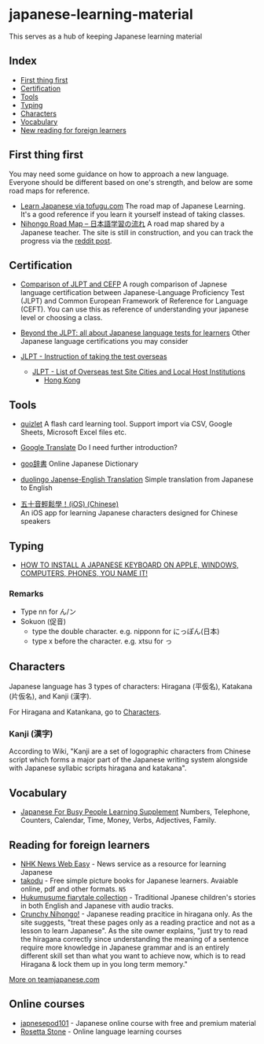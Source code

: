 # japanese-learning-material

This serves as a hub of keeping Japanese learning material

## Index 
- [First thing first](#first-thing-first)
- [Certification](#certification)
- [Tools](#tools)
- [Typing](#typing)
- [Characters](#characters)
- [Vocabulary](#vocabulary)
- [New reading for foreign learners](#new-reading-for-foreign-learners)

## First thing first 

You may need some guidance on how to approach a new language. Everyone should be different based on one's strength, and below are some road maps for reference. 

- [Learn Japanese via tofugu.com](https://www.tofugu.com/learn-japanese/) The road map of Japanese Learning. It's a good reference if you learn it yourself instead of taking classes. 
- [Nihongo Road Map – 日本語学習の流れ](https://sakuratips.com/2021/06/06/roadmap/) A road map shared by a Japanese teacher. The site is still in construction, and you can track the progress via the [reddit post](https://www.reddit.com/r/LearnJapanese/comments/q57v5n/making_the_japanese_learning_roadmap/).

## Certification

- [Comparison of JLPT and CEFP](https://japanese.jp-sji.org/eng/course/level/) A rough comparison of Japnese language certification between Japanese-Language Proficiency Test (JLPT) and Common European Framework of Reference for Language (CEFT). You can use this as reference of understanding your japanese level or choosing a class.  
- [Beyond the JLPT: all about Japanese language tests for learners](https://gogonihon.com/en/blog/japanese-language-tests/) Other Japanese language certifications you may consider

- [JLPT - Instruction of taking the test overseas](https://www.jlpt.jp/e/application/overseas_index.html)
	- [JLPT - List of Overseas test Site Cities and Local Host Institutions](https://www.jlpt.jp/e/application/overseas_list.html)
		- [Hong Kong](https://www.japanese-edu.org.hk/jp/jlpt/en/news.html)

## Tools 
- [quizlet](https://quizlet.com)
A flash card learning tool. Support import via CSV, Google Sheets, Microsoft Excel files etc. 

- [Google Translate](https://translate.google.com) 
Do I need further introduction? 

- [goo辞書](https://dictionary.goo.ne.jp/) 
Online Japanese Dictionary

- [duolingo Japense-English Translation](https://www.duolingo.com/dictionary/Japanese/)
Simple translation from Japanese to English 

- [五十音輕鬆學！(iOS) (Chinese)](https://apps.apple.com/hk/app/%E4%BA%94%E5%8D%81%E9%9F%B3%E8%BC%95%E9%AC%86%E5%AD%B8/id953946449)\
An iOS app for learning Japanese characters designed for Chinese speakers

## Typing 

- [HOW TO INSTALL A JAPANESE KEYBOARD
ON APPLE, WINDOWS, COMPUTERS, PHONES, YOU NAME IT!](https://www.tofugu.com/japanese/how-to-install-japanese-keyboard/)

### Remarks 

- Type nn for ん/ン
- Sokuon (促音)
    - type the double character. e.g. nipponn for にっぽん(日本)
    - type x before the character. e.g. xtsu for っ

## Characters

Japanese language has 3 types of characters: Hiragana (平仮名), Katakana (片仮名), and Kanji (漢字). 

For Hiragana and Katankana, go to [Characters](/lessons/characters.md). 

### Kanji (漢字)
According to Wiki, "Kanji are a set of logographic characters from Chinese script which forms a major part of the Japanese writing system alongside with Japanese syllabic scripts hiragana and katakana".

## Vocabulary 
- [Japanese For Busy People Learning Supplement](https://www.ajalt.org/sfyj/)
Numbers, Telephone, Counters, Calendar, Time, Money, Verbs, Adjectives, Family. 

## Reading for foreign learners
- [NHK News Web Easy](https://www3.nhk.or.jp/news/easy/) - News service as a resource for learning Japanese
- [takodu](https://tadoku.org/japanese/en/free-books-en/) - Free simple picture books for Japanese learners. Avaiable online, pdf and other formats. `N5`
- [Hukumusume  fiarytale collection](http://hukumusume.com/douwa/English/index.html) - Traditional Jpanese children's stories in both English and Japanese vith audio tracks.
- [Crunchy Nihongo!](https://crunchynihongo.com/hiragana-reading-practice/) - Japanese reading pracitice in hiragana only. As the site suggests, "treat these pages only as a reading practice and not as a lesson to learn Japanese". As the site owner explains, "just try to read the hiragana correctly since understanding the meaning of a sentence require more knowledge in Japanese grammar and is an entirely different skill set than what you want to achieve now, which is to read Hiragana & lock them up in you long term memory."

[More on teamjapanese.com](https://teamjapanese.com/free-websites-japanese-reading-practice-every-level/?utm_source=pocket_mylist)

## Online courses
- [japnesepod101](https://www.japanesepod101.com/) - Japanese online course with free and premium material
- [Rosetta Stone](https://www.rosettastone.com/) - Online language learning courses 